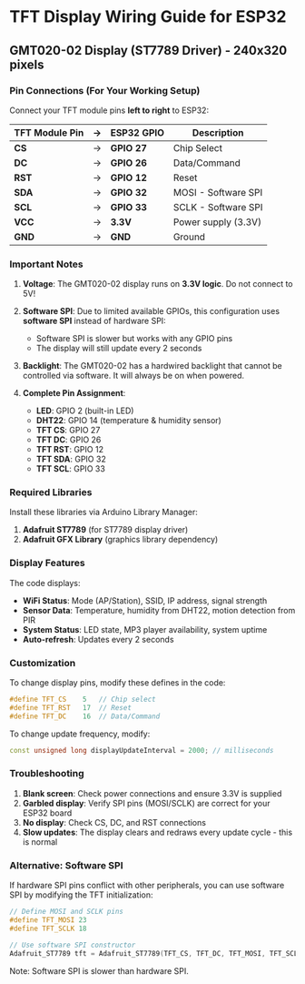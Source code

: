 # TFT Display Wiring Guide for ESP32

## GMT020-02 Display (ST7789 Driver) - 240x320 pixels

### Pin Connections (For Your Working Setup)

Connect your TFT module pins **left to right** to ESP32:

| TFT Module Pin | → | ESP32 GPIO | Description |
|----------------|---|------------|-------------|
| **CS** | → | **GPIO 27** | Chip Select |
| **DC** | → | **GPIO 26** | Data/Command |
| **RST** | → | **GPIO 12** | Reset |
| **SDA** | → | **GPIO 32** | MOSI - Software SPI |
| **SCL** | → | **GPIO 33** | SCLK - Software SPI |
| **VCC** | → | **3.3V** | Power supply (3.3V) |
| **GND** | → | **GND** | Ground |

### Important Notes

1. **Voltage**: The GMT020-02 display runs on **3.3V logic**. Do not connect to 5V!

2. **Software SPI**: Due to limited available GPIOs, this configuration uses **software SPI** instead of hardware SPI:
   - Software SPI is slower but works with any GPIO pins
   - The display will still update every 2 seconds

3. **Backlight**: The GMT020-02 has a hardwired backlight that cannot be controlled via software. It will always be on when powered.

4. **Complete Pin Assignment**:
   - **LED**: GPIO 2 (built-in LED)
   - **DHT22**: GPIO 14 (temperature & humidity sensor)
   - **TFT CS**: GPIO 27
   - **TFT DC**: GPIO 26
   - **TFT RST**: GPIO 12
   - **TFT SDA**: GPIO 32
   - **TFT SCL**: GPIO 33

### Required Libraries

Install these libraries via Arduino Library Manager:

1. **Adafruit ST7789** (for ST7789 display driver)
2. **Adafruit GFX Library** (graphics library dependency)

### Display Features

The code displays:
- **WiFi Status**: Mode (AP/Station), SSID, IP address, signal strength
- **Sensor Data**: Temperature, humidity from DHT22, motion detection from PIR
- **System Status**: LED state, MP3 player availability, system uptime
- **Auto-refresh**: Updates every 2 seconds

### Customization

To change display pins, modify these defines in the code:
```cpp
#define TFT_CS    5   // Chip select
#define TFT_RST   17  // Reset
#define TFT_DC    16  // Data/Command
```

To change update frequency, modify:
```cpp
const unsigned long displayUpdateInterval = 2000; // milliseconds
```

### Troubleshooting

1. **Blank screen**: Check power connections and ensure 3.3V is supplied
2. **Garbled display**: Verify SPI pins (MOSI/SCLK) are correct for your ESP32 board
3. **No display**: Check CS, DC, and RST connections
4. **Slow updates**: The display clears and redraws every update cycle - this is normal

### Alternative: Software SPI

If hardware SPI pins conflict with other peripherals, you can use software SPI by modifying the TFT initialization:

```cpp
// Define MOSI and SCLK pins
#define TFT_MOSI 23
#define TFT_SCLK 18

// Use software SPI constructor
Adafruit_ST7789 tft = Adafruit_ST7789(TFT_CS, TFT_DC, TFT_MOSI, TFT_SCLK, TFT_RST);
```

Note: Software SPI is slower than hardware SPI.

